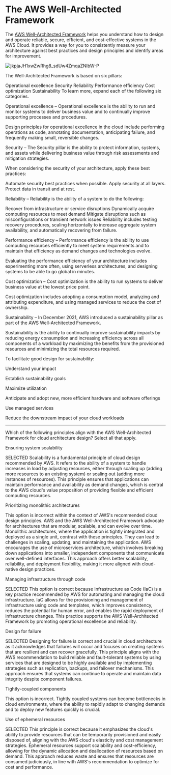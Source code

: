 # The AWS Well-Architected Framework

The [AWS Well-Architected Framework](https://docs.aws.amazon.com/wellarchitected/latest/framework/welcome.html) helps you understand how to design and operate reliable, secure, efficient, and cost-effective systems in the AWS Cloud. It provides a way for you to consistently measure your architecture against best practices and design principles and identify areas for improvement.

![jkpjaJH1xwZwRhg8_sdUw4ZmqaZNIbW-P](https://github.com/pranjal779/important-notes/assets/50409572/2666b93f-f31f-4de8-a3e1-a42b16275686)

The Well-Architected Framework is based on six pillars: 

Operational excellence
Security
Reliability
Performance efficiency
Cost optimization
Sustainability
To learn more, expand each of the following six categories.


Operational excellence
–
Operational excellence is the ability to run and monitor systems to deliver business value and to continually improve supporting processes and procedures.  



Design principles for operational excellence in the cloud include performing operations as code, annotating documentation, anticipating failure, and frequently making small, reversible changes.


Security
–
The Security pillar is the ability to protect information, systems, and assets while delivering business value through risk assessments and mitigation strategies. 



When considering the security of your architecture, apply these best practices:

Automate security best practices when possible.
Apply security at all layers.
Protect data in transit and at rest.

Reliability
–
Reliability is the ability of a system to do the following:

Recover from infrastructure or service disruptions
Dynamically acquire computing resources to meet demand
Mitigate disruptions such as misconfigurations or transient network issues
Reliability includes testing recovery procedures, scaling horizontally to increase aggregate system availability, and automatically recovering from failure.


Performance efficiency
–
Performance efficiency is the ability to use computing resources efficiently to meet system requirements and to maintain that efficiency as demand changes and technologies evolve. 



Evaluating the performance efficiency of your architecture includes experimenting more often, using serverless architectures, and designing systems to be able to go global in minutes.


Cost optimization
–
Cost optimization is the ability to run systems to deliver business value at the lowest price point. 



Cost optimization includes adopting a consumption model, analyzing and attributing expenditure, and using managed services to reduce the cost of ownership.


Sustainability
–
In December 2021, AWS introduced a sustainability pillar as part of the AWS Well-Architected Framework.



Sustainability is the ability to continually improve sustainability impacts by reducing energy consumption and increasing efficiency across all components of a workload by maximizing the benefits from the provisioned resources and minimizing the total resources required.



To facilitate good design for sustainability:

Understand your impact

Establish sustainability goals

Maximize utilization

Anticipate and adopt new, more efficient hardware and software offerings

Use managed services

Reduce the downstream impact of your cloud workloads

-------------


Which of the following principles align with the AWS Well-Architected Framework for cloud architecture design? Select all that apply.

Ensuring system scalability

SELECTED
Scalability is a fundamental principle of cloud design recommended by AWS. It refers to the ability of a system to handle increases in load by adjusting resources, either through scaling up (adding more resources to an existing system) or scaling out (adding more instances of resources). This principle ensures that applications can maintain performance and availability as demand changes, which is central to the AWS cloud's value proposition of providing flexible and efficient computing resources.

Prioritizing monolithic architectures

This option is incorrect within the context of AWS's recommended cloud design principles. AWS and the AWS Well-Architected Framework advocate for architectures that are modular, scalable, and can evolve over time. Monolithic architectures, where the application is tightly integrated and deployed as a single unit, contrast with these principles. They can lead to challenges in scaling, updating, and maintaining the application. AWS encourages the use of microservices architecture, which involves breaking down applications into smaller, independent components that communicate over well-defined interfaces. This approach offers better scalability, reliability, and deployment flexibility, making it more aligned with cloud-native design practices.

Managing infrastructure through code

SELECTED
This option is correct because Infrastructure as Code (IaC) is a key practice recommended by AWS for automating and managing the cloud infrastructure. IaC allows for the provisioning and management of infrastructure using code and templates, which improves consistency, reduces the potential for human error, and enables the rapid deployment of infrastructure changes. This practice supports the AWS Well-Architected Framework by promoting operational excellence and reliability.

Design for failure

SELECTED
Designing for failure is correct and crucial in cloud architecture as it acknowledges that failures will occur and focuses on creating systems that are resilient and can recover gracefully. This principle aligns with the AWS recommendation to build reliable and fault-tolerant systems by using services that are designed to be highly available and by implementing strategies such as replication, backups, and failover mechanisms. This approach ensures that systems can continue to operate and maintain data integrity despite component failures.

Tightly-coupled components

This option is incorrect. Tightly coupled systems can become bottlenecks in cloud environments, where the ability to rapidly adapt to changing demands and to deploy new features quickly is crucial.

Use of ephemeral resources

SELECTED
This principle is correct because it emphasizes the cloud's ability to provide resources that can be temporarily provisioned and easily disposed of, aligning with the AWS cloud's elasticity and cost management strategies. Ephemeral resources support scalability and cost-efficiency, allowing for the dynamic allocation and deallocation of resources based on demand. This approach reduces waste and ensures that resources are consumed judiciously, in line with AWS's recommendation to optimize for cost and performance.
